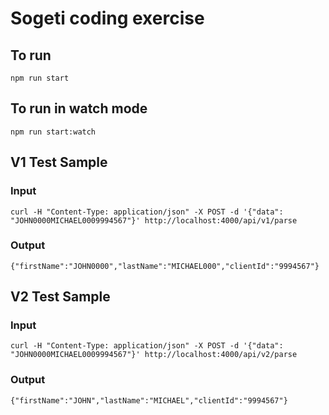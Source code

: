 # Sogeti coding exercise

## To run
```
npm run start
```
## To run in watch mode
```
npm run start:watch
```

## V1 Test Sample
### Input
```
curl -H "Content-Type: application/json" -X POST -d '{"data": "JOHN0000MICHAEL0009994567"}' http://localhost:4000/api/v1/parse
```
### Output
```
{"firstName":"JOHN0000","lastName":"MICHAEL000","clientId":"9994567"}
```

## V2 Test Sample
### Input
```
curl -H "Content-Type: application/json" -X POST -d '{"data": "JOHN0000MICHAEL0009994567"}' http://localhost:4000/api/v2/parse
```
### Output
```
{"firstName":"JOHN","lastName":"MICHAEL","clientId":"9994567"}
```
